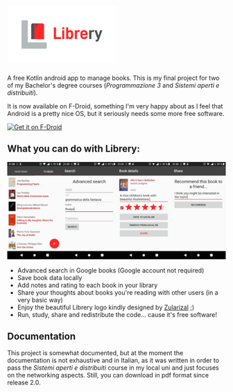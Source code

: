 <h1 align=left>
<img src="LibreryDocs/Logo/horizontal.png" width=50%>
</h1>

A free Kotlin android app to manage books.
This is my final project for two of my Bachelor's degree courses (_Programmazione 3_ and _Sistemi aperti e distribuiti_).

It is now available on F-Droid, something I'm very happy about as I feel that Android is a pretty nice OS, but it seriously needs some more free software.

[<img src="https://f-droid.org/badge/get-it-on.png"
      alt="Get it on F-Droid"
      height="80">](https://f-droid.org/en/packages/com.example.harisont.librery/)


## What you can do with Librery:
![screenshots](screens/all.jpg)
- Advanced search in Google books (Google account not required)
- Save book data locally
- Add notes and rating to each book in your library
- Share your thoughts about books you're reading with other users (in a very basic way)
- Enjoy the beautiful Librery logo kindly designed by [Zularizal](https://github.com/zularizal) ;)
- Run, study, share and redistribute the code... cause it's free software!

## Documentation
This project is somewhat documented, but at the moment the documentation is not exhaustive and in Italian, as it was written in order to pass the _Sistemi aperti e distribuiti_ course in my local uni and just focuses on the networking aspects. Still, you can download in pdf format since release 2.0.
